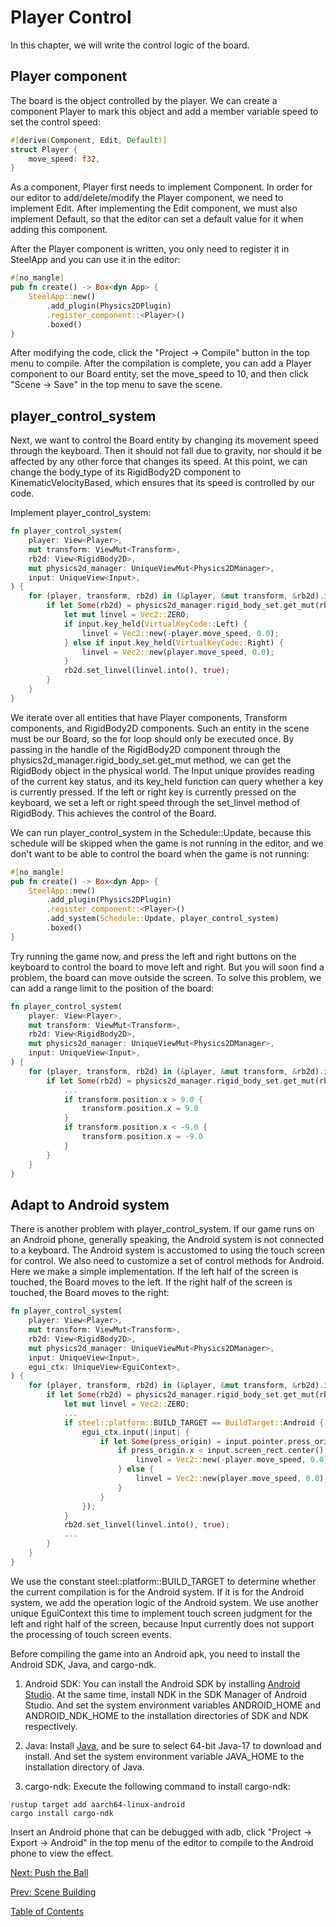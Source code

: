 # Player Control

In this chapter, we will write the control logic of the board.

## Player component

The board is the object controlled by the player. We can create a component Player to mark this object and add a member variable speed to set the control speed:

```rust
#[derive(Component, Edit, Default)]
struct Player {
    move_speed: f32,
}
```

As a component, Player first needs to implement Component. In order for our editor to add/delete/modify the Player component, we need to implement Edit. After implementing the Edit component, we must also implement Default, so that the editor can set a default value for it when adding this component.

After the Player component is written, you only need to register it in SteelApp and you can use it in the editor:

```rust
#[no_mangle]
pub fn create() -> Box<dyn App> {
    SteelApp::new()
        .add_plugin(Physics2DPlugin)
        .register_component::<Player>()
        .boxed()
}
```

After modifying the code, click the "Project -> Compile" button in the top menu to compile. After the compilation is complete, you can add a Player component to our Board entity, set the move_speed to 10, and then click "Scene -> Save" in the top menu to save the scene.

## player_control_system

Next, we want to control the Board entity by changing its movement speed through the keyboard. Then it should not fall due to gravity, nor should it be affected by any other force that changes its speed. At this point, we can change the body_type of its RigidBody2D component to KinematicVelocityBased, which ensures that its speed is controlled by our code.

Implement player_control_system:

```rust
fn player_control_system(
    player: View<Player>,
    mut transform: ViewMut<Transform>,
    rb2d: View<RigidBody2D>,
    mut physics2d_manager: UniqueViewMut<Physics2DManager>,
    input: UniqueView<Input>,
) {
    for (player, transform, rb2d) in (&player, &mut transform, &rb2d).iter() {
        if let Some(rb2d) = physics2d_manager.rigid_body_set.get_mut(rb2d.handle()) {
            let mut linvel = Vec2::ZERO;
            if input.key_held(VirtualKeyCode::Left) {
                linvel = Vec2::new(-player.move_speed, 0.0);
            } else if input.key_held(VirtualKeyCode::Right) {
                linvel = Vec2::new(player.move_speed, 0.0);
            }
            rb2d.set_linvel(linvel.into(), true);
        }
    }
}
```

We iterate over all entities that have Player components, Transform components, and RigidBody2D components. Such an entity in the scene must be our Board, so the for loop should only be executed once. By passing in the handle of the RigidBody2D component through the physics2d_manager.rigid_body_set.get_mut method, we can get the RigidBody object in the physical world. The Input unique provides reading of the current key status, and its key_held function can query whether a key is currently pressed. If the left or right key is currently pressed on the keyboard, we set a left or right speed through the set_linvel method of RigidBody. This achieves the control of the Board.

We can run player_control_system in the Schedule::Update, because this schedule will be skipped when the game is not running in the editor, and we don't want to be able to control the board when the game is not running:

```rust
#[no_mangle]
pub fn create() -> Box<dyn App> {
    SteelApp::new()
        .add_plugin(Physics2DPlugin)
        .register_component::<Player>()
        .add_system(Schedule::Update, player_control_system)
        .boxed()
}
```

Try running the game now, and press the left and right buttons on the keyboard to control the board to move left and right. But you will soon find a problem, the board can move outside the screen. To solve this problem, we can add a range limit to the position of the board:

```rust
fn player_control_system(
    player: View<Player>,
    mut transform: ViewMut<Transform>,
    rb2d: View<RigidBody2D>,
    mut physics2d_manager: UniqueViewMut<Physics2DManager>,
    input: UniqueView<Input>,
) {
    for (player, transform, rb2d) in (&player, &mut transform, &rb2d).iter() {
        if let Some(rb2d) = physics2d_manager.rigid_body_set.get_mut(rb2d.handle()) {
            ...
            if transform.position.x > 9.0 {
                transform.position.x = 9.0
            }
            if transform.position.x < -9.0 {
                transform.position.x = -9.0
            }
        }
    }
}
```

## Adapt to Android system

There is another problem with player_control_system. If our game runs on an Android phone, generally speaking, the Android system is not connected to a keyboard. The Android system is accustomed to using the touch screen for control. We also need to customize a set of control methods for Android. Here we make a simple implementation. If the left half of the screen is touched, the Board moves to the left. If the right half of the screen is touched, the Board moves to the right:

```rust
fn player_control_system(
    player: View<Player>,
    mut transform: ViewMut<Transform>,
    rb2d: View<RigidBody2D>,
    mut physics2d_manager: UniqueViewMut<Physics2DManager>,
    input: UniqueView<Input>,
    egui_ctx: UniqueView<EguiContext>,
) {
    for (player, transform, rb2d) in (&player, &mut transform, &rb2d).iter() {
        if let Some(rb2d) = physics2d_manager.rigid_body_set.get_mut(rb2d.handle()) {
            let mut linvel = Vec2::ZERO;
            ...
            if steel::platform::BUILD_TARGET == BuildTarget::Android {
                egui_ctx.input(|input| {
                    if let Some(press_origin) = input.pointer.press_origin() {
                        if press_origin.x < input.screen_rect.center().x {
                            linvel = Vec2::new(-player.move_speed, 0.0);
                        } else {
                            linvel = Vec2::new(player.move_speed, 0.0);
                        }
                    }
                });
            }
            rb2d.set_linvel(linvel.into(), true);
            ...
        }
    }
}
```

We use the constant steel::platform::BUILD_TARGET to determine whether the current compilation is for the Android system. If it is for the Android system, we add the operation logic of the Android system. We use another unique EguiContext this time to implement touch screen judgment for the left and right half of the screen, because Input currently does not support the processing of touch screen events.

Before compiling the game into an Android apk, you need to install the Android SDK, Java, and cargo-ndk.

1. Android SDK: You can install the Android SDK by installing [Android Studio](https://developer.android.com/studio). At the same time, install NDK in the SDK Manager of Android Studio. And set the system environment variables ANDROID_HOME and ANDROID_NDK_HOME to the installation directories of SDK and NDK respectively.

2. Java: Install [Java](https://www.oracle.com/java/technologies/javase/jdk17-archive-downloads.html), and be sure to select 64-bit Java-17 to download and install. And set the system environment variable JAVA_HOME to the installation directory of Java.

3. cargo-ndk: Execute the following command to install cargo-ndk:

```
rustup target add aarch64-linux-android
cargo install cargo-ndk
```

Insert an Android phone that can be debugged with adb, click "Project -> Export -> Android" in the top menu of the editor to compile to the Android phone to view the effect.

[Next: Push the Ball][7]

[Prev: Scene Building][5]

[Table of Contents][0]

[0]: table-of-contents.md
[1]: 1-introduction.md
[2]: 2-run-steel-editor.md
[3]: 3-create-project.md
[4]: 4-write-code.md
[5]: 5-scene-building.md
[6]: 6-player-control.md
[7]: 7-push-the-ball.md
[8]: 8-game-lost.md
[9]: 9-main-menu.md
